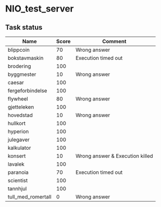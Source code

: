 # NIO_test_server
## Task status
| Name | Score | Comment |
|------|-------|---------|
| blippcoin  | 70  | Wrong answer |
| bokstavmaskin | 80 | Execution timed out |
| brodering  | 100 | |
| byggmester | 10  | Wrong answer |
| caesar     | 100 | |
| fergeforbindelse | 100 | |
| flywheel   | 80  | Wrong answer |
| gjetteleken | 100 | |
| hovedstad   | 10  | Wrong answer |
| hullkort    | 100 | |
| hyperion    | 100 | |
| julegaver   | 100 | |
| kalkulator  | 100 | |
| konsert     | 10  | Wrong answer & Execution killed |
| lavalek     | 100 | |
| paranoia    | 70  | Execution timed out |
| scientist   | 100 | |
| tannhjul    | 100 | |
| tull_med_romertall | 0 | Wrong answer |

